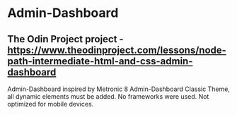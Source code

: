 # Admin-Dashboard
The Odin Project project - https://www.theodinproject.com/lessons/node-path-intermediate-html-and-css-admin-dashboard
---------
Admin-Dashboard inspired by Metronic 8 Admin-Dashboard Classic Theme, all dynamic elements must be added. No frameworks were used. Not optimized for mobile devices.
